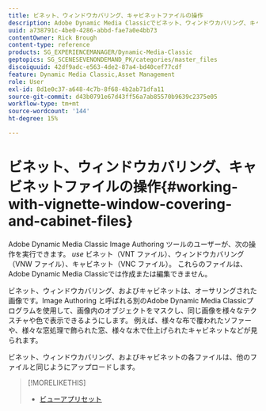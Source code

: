 ```yaml
---
title: ビネット、ウィンドウカバリング、キャビネットファイルの操作
description: Adobe Dynamic Media Classicでビネット、ウィンドウカバリング、キャビネットファイルを使用する方法を説明します。
uuid: a738791c-4be0-4286-abbd-fae7a0e4bb73
contentOwner: Rick Brough
content-type: reference
products: SG_EXPERIENCEMANAGER/Dynamic-Media-Classic
geptopics: SG_SCENESEVENONDEMAND_PK/categories/master_files
discoiquuid: 42df9adc-e563-4de2-87a4-bd40cef77cdf
feature: Dynamic Media Classic,Asset Management
role: User
exl-id: 8d1e0c37-a648-4c7b-8f68-4b2ab71dfa11
source-git-commit: d43b0791e67d43ff56a7ab85570b9639c2375e05
workflow-type: tm+mt
source-wordcount: '144'
ht-degree: 15%

---
```


# ビネット、ウィンドウカバリング、キャビネットファイルの操作{#working-with-vignette-window-covering-and-cabinet-files}

Adobe Dynamic Media Classic Image Authoring ツールのユーザーが、次の操作を実行できます。 *use* ビネット（VNT ファイル）、ウィンドウカバリング（VNW ファイル）、キャビネット（VNC ファイル）。 これらのファイルは、Adobe Dynamic Media Classicでは作成または編集できません。

ビネット、ウィンドウカバリング、およびキャビネットは、オーサリングされた画像です。Image Authoring と呼ばれる別のAdobe Dynamic Media Classicプログラムを使用して、画像内のオブジェクトをマスクし、同じ画像を様々なテクスチャや色で表示できるようにします。 例えば、様々な布で覆われたソファーや、様々な窓処理で飾られた窓、様々な木で仕上げられたキャビネットなどが見られます。

ビネット、ウィンドウカバリング、およびキャビネットの各ファイルは、他のファイルと同じようにアップロードします。

>[!MORELIKETHIS]
>
>* [ビューアプリセット](application-setup.md#viewer_presets)

